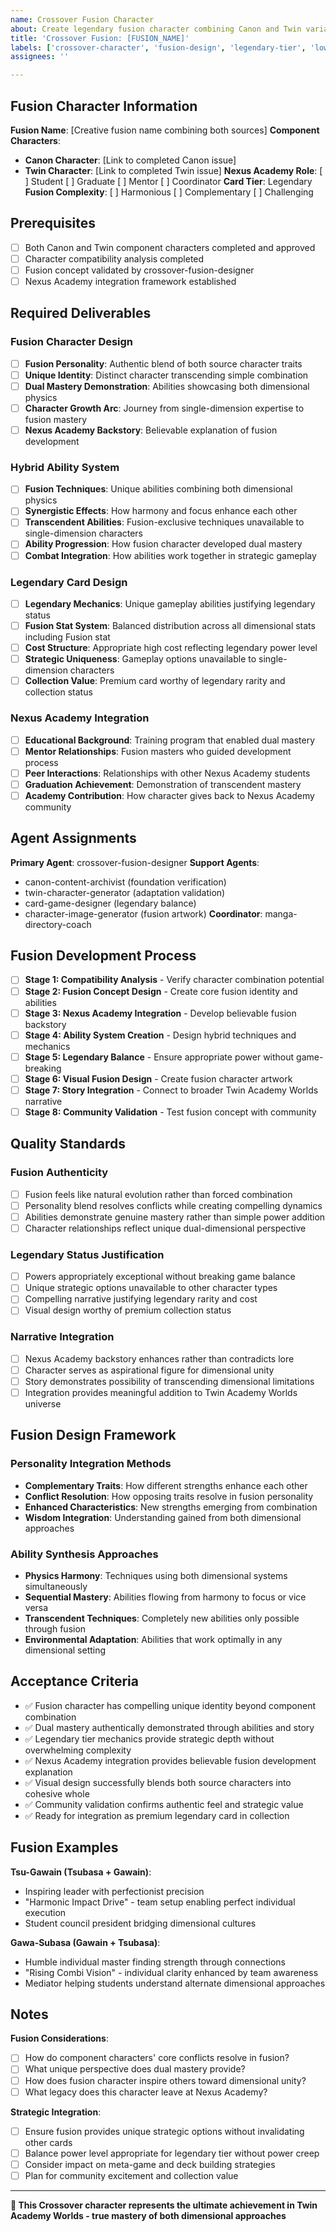 ```yaml
---
name: Crossover Fusion Character
about: Create legendary fusion character combining Canon and Twin variants
title: 'Crossover Fusion: [FUSION_NAME]'
labels: ['crossover-character', 'fusion-design', 'legendary-tier', 'low-priority']
assignees: ''

---
```


## Fusion Character Information

**Fusion Name**: [Creative fusion name combining both sources]
**Component Characters**: 
- **Canon Character**: [Link to completed Canon issue]
- **Twin Character**: [Link to completed Twin issue]
**Nexus Academy Role**: [ ] Student [ ] Graduate [ ] Mentor [ ] Coordinator
**Card Tier**: Legendary
**Fusion Complexity**: [ ] Harmonious [ ] Complementary [ ] Challenging

## Prerequisites

- [ ] Both Canon and Twin component characters completed and approved
- [ ] Character compatibility analysis completed
- [ ] Fusion concept validated by crossover-fusion-designer
- [ ] Nexus Academy integration framework established

## Required Deliverables

### Fusion Character Design
- [ ] **Fusion Personality**: Authentic blend of both source character traits
- [ ] **Unique Identity**: Distinct character transcending simple combination
- [ ] **Dual Mastery Demonstration**: Abilities showcasing both dimensional physics
- [ ] **Character Growth Arc**: Journey from single-dimension expertise to fusion mastery
- [ ] **Nexus Academy Backstory**: Believable explanation of fusion development

### Hybrid Ability System
- [ ] **Fusion Techniques**: Unique abilities combining both dimensional physics
- [ ] **Synergistic Effects**: How harmony and focus enhance each other
- [ ] **Transcendent Abilities**: Fusion-exclusive techniques unavailable to single-dimension characters
- [ ] **Ability Progression**: How fusion character developed dual mastery
- [ ] **Combat Integration**: How abilities work together in strategic gameplay

### Legendary Card Design
- [ ] **Legendary Mechanics**: Unique gameplay abilities justifying legendary status
- [ ] **Fusion Stat System**: Balanced distribution across all dimensional stats including Fusion stat
- [ ] **Cost Structure**: Appropriate high cost reflecting legendary power level
- [ ] **Strategic Uniqueness**: Gameplay options unavailable to single-dimension characters
- [ ] **Collection Value**: Premium card worthy of legendary rarity and collection status

### Nexus Academy Integration
- [ ] **Educational Background**: Training program that enabled dual mastery
- [ ] **Mentor Relationships**: Fusion masters who guided development process
- [ ] **Peer Interactions**: Relationships with other Nexus Academy students
- [ ] **Graduation Achievement**: Demonstration of transcendent mastery
- [ ] **Academy Contribution**: How character gives back to Nexus Academy community

## Agent Assignments

**Primary Agent**: crossover-fusion-designer
**Support Agents**: 
- canon-content-archivist (foundation verification)
- twin-character-generator (adaptation validation)
- card-game-designer (legendary balance)
- character-image-generator (fusion artwork)
**Coordinator**: manga-directory-coach

## Fusion Development Process

- [ ] **Stage 1: Compatibility Analysis** - Verify character combination potential
- [ ] **Stage 2: Fusion Concept Design** - Create core fusion identity and abilities
- [ ] **Stage 3: Nexus Academy Integration** - Develop believable fusion backstory
- [ ] **Stage 4: Ability System Creation** - Design hybrid techniques and mechanics
- [ ] **Stage 5: Legendary Balance** - Ensure appropriate power without game-breaking
- [ ] **Stage 6: Visual Fusion Design** - Create fusion character artwork
- [ ] **Stage 7: Story Integration** - Connect to broader Twin Academy Worlds narrative
- [ ] **Stage 8: Community Validation** - Test fusion concept with community

## Quality Standards

### Fusion Authenticity
- [ ] Fusion feels like natural evolution rather than forced combination
- [ ] Personality blend resolves conflicts while creating compelling dynamics
- [ ] Abilities demonstrate genuine mastery rather than simple power addition
- [ ] Character relationships reflect unique dual-dimensional perspective

### Legendary Status Justification
- [ ] Powers appropriately exceptional without breaking game balance
- [ ] Unique strategic options unavailable to other character types
- [ ] Compelling narrative justifying legendary rarity and cost
- [ ] Visual design worthy of premium collection status

### Narrative Integration
- [ ] Nexus Academy backstory enhances rather than contradicts lore
- [ ] Character serves as aspirational figure for dimensional unity
- [ ] Story demonstrates possibility of transcending dimensional limitations
- [ ] Integration provides meaningful addition to Twin Academy Worlds universe

## Fusion Design Framework

### Personality Integration Methods
- **Complementary Traits**: How different strengths enhance each other
- **Conflict Resolution**: How opposing traits resolve in fusion personality
- **Enhanced Characteristics**: New strengths emerging from combination
- **Wisdom Integration**: Understanding gained from both dimensional approaches

### Ability Synthesis Approaches
- **Physics Harmony**: Techniques using both dimensional systems simultaneously
- **Sequential Mastery**: Abilities flowing from harmony to focus or vice versa
- **Transcendent Techniques**: Completely new abilities only possible through fusion
- **Environmental Adaptation**: Abilities that work optimally in any dimensional setting

## Acceptance Criteria

- ✅ Fusion character has compelling unique identity beyond component combination
- ✅ Dual mastery authentically demonstrated through abilities and story
- ✅ Legendary tier mechanics provide strategic depth without overwhelming complexity
- ✅ Nexus Academy integration provides believable fusion development explanation
- ✅ Visual design successfully blends both source characters into cohesive whole
- ✅ Community validation confirms authentic feel and strategic value
- ✅ Ready for integration as premium legendary card in collection

## Fusion Examples

**Tsu-Gawain (Tsubasa + Gawain)**:
- Inspiring leader with perfectionist precision
- "Harmonic Impact Drive" - team setup enabling perfect individual execution
- Student council president bridging dimensional cultures

**Gawa-Subasa (Gawain + Tsubasa)**:  
- Humble individual master finding strength through connections
- "Rising Combi Vision" - individual clarity enhanced by team awareness
- Mediator helping students understand alternate dimensional approaches

## Notes

**Fusion Considerations**:
- [ ] How do component characters' core conflicts resolve in fusion?
- [ ] What unique perspective does dual mastery provide?
- [ ] How does fusion character inspire others toward dimensional unity?
- [ ] What legacy does this character leave at Nexus Academy?

**Strategic Integration**:
- [ ] Ensure fusion provides unique strategic options without invalidating other cards
- [ ] Balance power level appropriate for legendary tier without power creep
- [ ] Consider impact on meta-game and deck building strategies
- [ ] Plan for community excitement and collection value

---

**🌈 This Crossover character represents the ultimate achievement in Twin Academy Worlds - true mastery of both dimensional approaches**